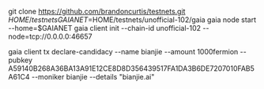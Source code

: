 git clone https://github.com/brandoncurtis/testnets.git $HOME/testnets
GAIANET=$HOME/testnets/unofficial-102/gaia
gaia node start --home=$GAIANET
gaia client init --chain-id unofficial-102 --node=tcp://0.0.0.0:46657

gaia client tx declare-candidacy --name bianjie --amount 1000fermion --pubkey A59140B268A36BA13A91E12CE8D8D356439517FA1DA3B6DE7207010FAB5A61C4 --moniker bianjie --details "bianjie.ai"